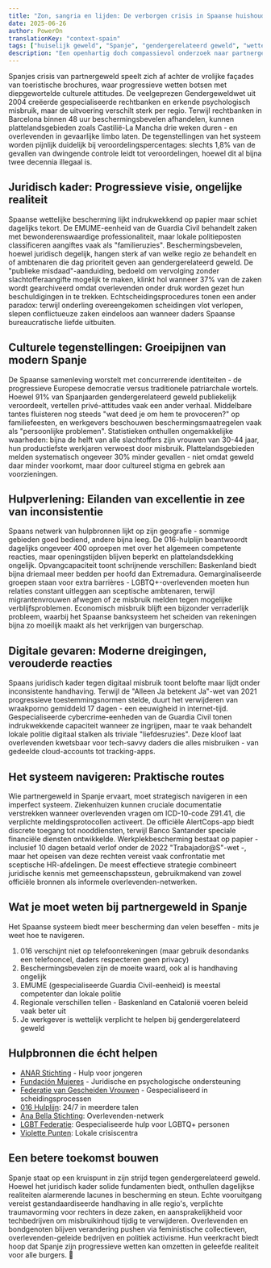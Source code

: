 ```yaml
---
title: "Zon, sangria en lijden: De verborgen crisis in Spaanse huishoudens"
date: 2025-06-26
author: PowerOn
translationKey: "context-spain"
tags: ["huiselijk geweld", "Spanje", "gendergerelateerd geweld", "wettelijke rechten", "overlevendenondersteuning"]
description: "Een openhartig doch compassievol onderzoek naar partnergeweld in Spanje, met juridische bescherming, culturele uitdagingen en hulpbronnen voor overlevenden, doorspekt met milde humor."
---
```


Spanjes crisis van partnergeweld speelt zich af achter de vrolijke façades van toeristische brochures, waar progressieve wetten botsen met diepgewortelde culturele attitudes. De veelgeprezen Gendergeweldwet uit 2004 creëerde gespecialiseerde rechtbanken en erkende psychologisch misbruik, maar de uitvoering verschilt sterk per regio. Terwijl rechtbanken in Barcelona binnen 48 uur beschermingsbevelen afhandelen, kunnen plattelandsgebieden zoals Castilië-La Mancha drie weken duren - en overlevenden in gevaarlijke limbo laten. De tegenstellingen van het systeem worden pijnlijk duidelijk bij veroordelingspercentages: slechts 1,8% van de gevallen van dwingende controle leidt tot veroordelingen, hoewel dit al bijna twee decennia illegaal is.

## Juridisch kader: Progressieve visie, ongelijke realiteit  

Spaanse wettelijke bescherming lijkt indrukwekkend op papier maar schiet dagelijks tekort. De EMUME-eenheid van de Guardia Civil behandelt zaken met bewonderenswaardige professionaliteit, maar lokale politieposten classificeren aangiftes vaak als "familieruzies". Beschermingsbevelen, hoewel juridisch degelijk, hangen sterk af van welke regio ze behandelt en of ambtenaren die dag prioriteit geven aan gendergerelateerd geweld. De "publieke misdaad"-aanduiding, bedoeld om vervolging zonder slachtofferaangifte mogelijk te maken, klinkt hol wanneer 37% van de zaken wordt gearchiveerd omdat overlevenden onder druk worden gezet hun beschuldigingen in te trekken. Echtscheidingsprocedures tonen een ander paradox: terwijl onderling overeengekomen scheidingen vlot verlopen, slepen conflictueuze zaken eindeloos aan wanneer daders Spaanse bureaucratische liefde uitbuiten.

## Culturele tegenstellingen: Groeipijnen van modern Spanje  

De Spaanse samenleving worstelt met concurrerende identiteiten - de progressieve Europese democratie versus traditionele patriarchale wortels. Hoewel 91% van Spanjaarden gendergerelateerd geweld publiekelijk veroordeelt, vertellen privé-attitudes vaak een ander verhaal. Middelbare tantes fluisteren nog steeds "wat deed je om hem te provoceren?" op familiefeesten, en werkgevers beschouwen beschermingsmaatregelen vaak als "persoonlijke problemen". Statistieken onthullen ongemakkelijke waarheden: bijna de helft van alle slachtoffers zijn vrouwen van 30-44 jaar, hun productiefste werkjaren verwoest door misbruik. Plattelandsgebieden melden systematisch ongeveer 30% minder gevallen - niet omdat geweld daar minder voorkomt, maar door cultureel stigma en gebrek aan voorzieningen.

## Hulpverlening: Eilanden van excellentie in zee van inconsistentie  

Spaans netwerk van hulpbronnen lijkt op zijn geografie - sommige gebieden goed bediend, andere bijna leeg. De 016-hulplijn beantwoordt dagelijks ongeveer 400 oproepen met over het algemeen competente reacties, maar openingstijden blijven beperkt en plattelandsdekking ongelijk. Opvangcapaciteit toont schrijnende verschillen: Baskenland biedt bijna driemaal meer bedden per hoofd dan Extremadura. Gemarginaliseerde groepen staan voor extra barrières - LGBTQ+-overlevenden moeten hun relaties constant uitleggen aan sceptische ambtenaren, terwijl migrantenvrouwen afwegen of ze misbruik melden tegen mogelijke verblijfsproblemen. Economisch misbruik blijft een bijzonder verraderlijk probleem, waarbij het Spaanse banksysteem het scheiden van rekeningen bijna zo moeilijk maakt als het verkrijgen van burgerschap.

## Digitale gevaren: Moderne dreigingen, verouderde reacties  

Spaans juridisch kader tegen digitaal misbruik toont belofte maar lijdt onder inconsistente handhaving. Terwijl de "Alleen Ja betekent Ja"-wet van 2021 progressieve toestemmingsnormen stelde, duurt het verwijderen van wraakporno gemiddeld 17 dagen - een eeuwigheid in internet-tijd. Gespecialiseerde cybercrime-eenheden van de Guardia Civil tonen indrukwekkende capaciteit wanneer ze ingrijpen, maar te vaak behandelt lokale politie digitaal stalken als triviale "liefdesruzies". Deze kloof laat overlevenden kwetsbaar voor tech-savvy daders die alles misbruiken - van gedeelde cloud-accounts tot tracking-apps.

## Het systeem navigeren: Praktische routes  

Wie partnergeweld in Spanje ervaart, moet strategisch navigeren in een imperfect systeem. Ziekenhuizen kunnen cruciale documentatie verstrekken wanneer overlevenden vragen om ICD-10-code Z91.41, die verplichte meldingsprotocollen activeert. De officiële AlertCops-app biedt discrete toegang tot nooddiensten, terwijl Banco Santander speciale financiële diensten ontwikkelde. Werkplekbescherming bestaat op papier - inclusief 10 dagen betaald verlof onder de 2022 "Trabajador@S"-wet -, maar het opeisen van deze rechten vereist vaak confrontatie met sceptische HR-afdelingen. De meest effectieve strategie combineert juridische kennis met gemeenschapssteun, gebruikmakend van zowel officiële bronnen als informele overlevenden-netwerken.

## Wat je moet weten bij partnergeweld in Spanje

Het Spaanse systeem biedt meer bescherming dan velen beseffen - mits je weet hoe te navigeren.

1. 016 verschijnt niet op telefoonrekeningen (maar gebruik desondanks een telefooncel, daders respecteren geen privacy)
2. Beschermingsbevelen zijn de moeite waard, ook al is handhaving ongelijk
3. EMUME (gespecialiseerde Guardia Civil-eenheid) is meestal competenter dan lokale politie
4. Regionale verschillen tellen - Baskenland en Catalonië voeren beleid vaak beter uit
5. Je werkgever is wettelijk verplicht te helpen bij gendergerelateerd geweld

## Hulpbronnen die écht helpen

- [ANAR Stichting](https://www.anar.org/) - Hulp voor jongeren
- [Fundación Mujeres](https://www.fundacionmujeres.es/) - Juridische en psychologische ondersteuning
- [Federatie van Gescheiden Vrouwen](https://www.separadasydivorciadas.org/) - Gespecialiseerd in scheidingsprocessen
- [016 Hulplijn](https://violenciagenero.igualdad.gob.es/): 24/7 in meerdere talen  
- [Ana Bella Stichting](https://www.fundacionanabella.org/): Overlevenden-netwerk  
- [LGBT Federatie](https://felgtbi.org/): Gespecialiseerde hulp voor LGBTQ+ personen  
- [Violette Punten](https://violenciagenero.igualdad.gob.es/): Lokale crisiscentra  

## Een betere toekomst bouwen  

Spanje staat op een kruispunt in zijn strijd tegen gendergerelateerd geweld. Hoewel het juridisch kader solide fundamenten biedt, onthullen dagelijkse realiteiten alarmerende lacunes in bescherming en steun. Echte vooruitgang vereist gestandaardiseerde handhaving in alle regio's, verplichte traumavorming voor rechters in deze zaken, en aansprakelijkheid voor techbedrijven om misbruikinhoud tijdig te verwijderen. Overlevenden en bondgenoten blijven verandering pushen via feministische collectieven, overlevenden-geleide bedrijven en politiek activisme. Hun veerkracht biedt hoop dat Spanje zijn progressieve wetten kan omzetten in geleefde realiteit voor alle burgers. 💜
